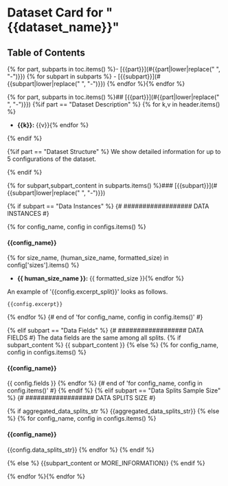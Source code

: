 ---
---

# Dataset Card for "{{dataset_name}}"

## Table of Contents
{% for part, subparts in toc.items() %}- [{{part}}](#{{part|lower|replace(" ", "-")}})
{% for subpart in subparts %}  - [{{subpart}}](#{{subpart|lower|replace(" ", "-")}})
{% endfor %}{% endfor %}


{% for part, subparts in toc.items() %}## [{{part}}](#{{part|lower|replace(" ", "-")}})
{%if part == "Dataset Description" %}
{% for k,v in header.items() %}
- **{{k}}:** {{v}}{% endfor %}

{% endif %}

{%if part == "Dataset Structure" %}
We show detailed information for up to 5 configurations of the dataset.

{% endif %}

{% for subpart,subpart_content in subparts.items() %}### [{{subpart}}](#{{subpart|lower|replace(" ", "-")}})

{% if subpart == "Data Instances" %} {# ################## DATA INSTANCES #}

{% for config_name, config in configs.items() %}
#### {{config_name}}
{% for size_name, (human_size_name, formatted_size) in config['sizes'].items() %}
- **{{ human_size_name }}:** {{ formatted_size }}{% endfor %}

An example of '{{config.excerpt_split}}' looks as follows.
```
{{config.excerpt}}
```
{% endfor %} {# end of 'for config_name, config in config.items()' #}

{% elif subpart == "Data Fields" %} {# ################## DATA FIELDS #}
The data fields are the same among all splits.
{% if subpart_content %}
{{ subpart_content }}
{% else %}
{% for config_name, config in configs.items() %}
#### {{config_name}}
{{ config.fields }}
{% endfor %} {# end of 'for config_name, config in config.items()' #}
{% endif %}
{% elif subpart == "Data Splits Sample Size" %} {# ################## DATA SPLITS SIZE #}

{% if aggregated_data_splits_str %}
{{aggregated_data_splits_str}}
{% else %}
{% for config_name, config in configs.items() %}
#### {{config_name}}

{{config.data_splits_str}}
{% endfor %}
{% endif %}

{% else %}
{{subpart_content or MORE_INFORMATION}}
{% endif %}

{% endfor %}{% endfor %}
